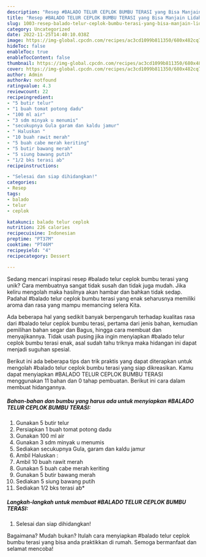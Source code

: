 ```yaml
---
description: "Resep #BALADO TELUR CEPLOK BUMBU TERASI yang Bisa Manjain Lidah"
title: "Resep #BALADO TELUR CEPLOK BUMBU TERASI yang Bisa Manjain Lidah"
slug: 1003-resep-balado-telur-ceplok-bumbu-terasi-yang-bisa-manjain-lidah
category: Uncategorized
date: 2022-11-25T14:40:10.038Z
image: https://img-global.cpcdn.com/recipes/ac3cd1099b811350/680x482cq70/balado-telur-ceplok-bumbu-terasi-foto-resep-utama.jpg
hideToc: false
enableToc: true
enableTocContent: false
thumbnail: https://img-global.cpcdn.com/recipes/ac3cd1099b811350/680x482cq70/balado-telur-ceplok-bumbu-terasi-foto-resep-utama.jpg
cover: https://img-global.cpcdn.com/recipes/ac3cd1099b811350/680x482cq70/balado-telur-ceplok-bumbu-terasi-foto-resep-utama.jpg
author: Admin
authorAv: notfound
ratingvalue: 4.3
reviewcount: 22
recipeingredient:
- "5 butir telur"
- "1 buah tomat potong dadu"
- "100 ml air"
- "3 sdm minyak u menumis"
- "secukupnya Gula garam dan kaldu jamur"
- " Haluskan "
- "10 buah rawit merah"
- "5 buah cabe merah keriting"
- "5 butir bawang merah"
- "5 siung bawang putih"
- "1/2 bks terasi ab"
recipeinstructions:

- "Selesai dan siap dihidangkan!"
categories:
- Resep
tags:
- balado
- telur
- ceplok

katakunci: balado telur ceplok 
nutrition: 226 calories
recipecuisine: Indonesian
preptime: "PT37M"
cooktime: "PT46M"
recipeyield: "4"
recipecategory: Dessert

---
```





Sedang mencari inspirasi resep #balado telur ceplok bumbu terasi yang unik? Cara membuatnya sangat tidak susah dan tidak juga mudah. Jika keliru mengolah maka hasilnya akan hambar dan bahkan tidak sedap. Padahal #balado telur ceplok bumbu terasi yang enak seharusnya memiliki aroma dan rasa yang mampu memancing selera Kita.





Ada beberapa hal yang sedikit banyak berpengaruh terhadap kualitas rasa dari #balado telur ceplok bumbu terasi, pertama dari jenis bahan, kemudian pemilihan bahan segar dan Bagus, hingga cara membuat dan menyajikannya. Tidak usah pusing jika ingin menyiapkan #balado telur ceplok bumbu terasi enak,      asal sudah tahu triknya maka hidangan ini dapat menjadi suguhan spesial.





















Berikut ini ada beberapa tips dan trik praktis yang dapat diterapkan untuk mengolah #balado telur ceplok bumbu terasi yang siap dikreasikan. Kamu dapat menyiapkan #BALADO TELUR CEPLOK BUMBU TERASI menggunakan 11 bahan dan 0 tahap pembuatan. Berikut ini cara dalam membuat hidangannya.

<!--inarticleads1-->

##### Bahan-bahan dan bumbu yang harus ada untuk menyiapkan #BALADO TELUR CEPLOK BUMBU TERASI:

1. Gunakan 5 butir telur
1. Persiapkan 1 buah tomat potong dadu
1. Gunakan 100 ml air
1. Gunakan 3 sdm minyak u menumis
1. Sediakan secukupnya Gula, garam dan kaldu jamur
1. Ambil  Haluskan :
1. Ambil 10 buah rawit merah
1. Gunakan 5 buah cabe merah keriting
1. Gunakan 5 butir bawang merah
1. Sediakan 5 siung bawang putih
1. Sediakan 1/2 bks terasi ab*




<!--inarticleads2-->

##### Langkah-langkah untuk membuat #BALADO TELUR CEPLOK BUMBU TERASI:


1. Selesai dan siap dihidangkan!



Bagaimana? Mudah bukan? Itulah cara menyiapkan #balado telur ceplok bumbu terasi yang bisa anda praktikkan di rumah. Semoga bermanfaat dan selamat mencoba!
